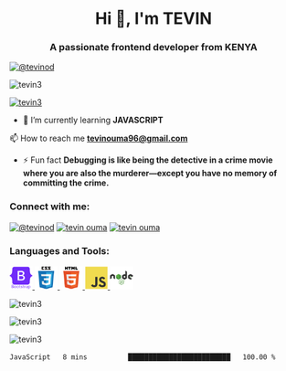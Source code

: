 <h1 align="center">Hi 👋, I'm TEVIN</h1>
<h3 align="center">A passionate frontend developer from KENYA</h3>

<p align="left"> <a href="https://twitter.com/@tevinod" target="blank"><img src="https://img.shields.io/twitter/follow/@tevinod?logo=twitter&style=for-the-badge" alt="@tevinod" /></a> </p>
<p align="left"> <img src="https://komarev.com/ghpvc/?username=tevin3&label=Profile%20views&color=0e75b6&style=flat" alt="tevin3" /> </p>

<p align="left"> <a href="https://github.com/ryo-ma/github-profile-trophy"><img src="https://github-profile-trophy.vercel.app/?username=tevin3" alt="tevin3" /></a> </p>

- 🌱 I’m currently learning **JAVASCRIPT**


📫 How to reach me **tevinouma96@gmail.com**

- ⚡ Fun fact **Debugging is like being the detective in a crime movie where you are also the murderer—except you have no memory of committing the crime.**

<h3 align="left">Connect with me:</h3>
<p align="left">
<a href="https://twitter.com/@tevinod" target="blank"><img align="center" src="https://raw.githubusercontent.com/rahuldkjain/github-profile-readme-generator/master/src/images/icons/Social/twitter.svg" alt="@tevinod" height="30" width="40" /></a>
<a href="https://linkedin.com/in/Tevin Ouma" target="blank"><img align="center" src="https://raw.githubusercontent.com/rahuldkjain/github-profile-readme-generator/master/src/images/icons/Social/linked-in-alt.svg" alt="tevin ouma" height="30" width="40" /></a>
<a href="https://kaggle.com/Tevin 0uma" target="blank"><img align="center" src="https://raw.githubusercontent.com/rahuldkjain/github-profile-readme-generator/master/src/images/icons/Social/kaggle.svg" alt="tevin ouma" height="30" width="40" /></a>
</p>

<h3 align="left">Languages and Tools:</h3>
<p align="left"> <a href="https://getbootstrap.com" target="_blank" rel="noreferrer"> <img src="https://raw.githubusercontent.com/devicons/devicon/master/icons/bootstrap/bootstrap-plain-wordmark.svg" alt="bootstrap" width="40" height="40"/> </a> <a href="https://www.w3schools.com/css/" target="_blank" rel="noreferrer"> <img src="https://raw.githubusercontent.com/devicons/devicon/master/icons/css3/css3-original-wordmark.svg" alt="css3" width="40" height="40"/> </a>  <a href="https://www.w3.org/html/" target="_blank" rel="noreferrer"> <img src="https://raw.githubusercontent.com/devicons/devicon/master/icons/html5/html5-original-wordmark.svg" alt="html5" width="40" height="40"/> </a> <a href="https://developer.mozilla.org/en-US/docs/Web/JavaScript" target="_blank" rel="noreferrer"> <img src="https://raw.githubusercontent.com/devicons/devicon/master/icons/javascript/javascript-original.svg" alt="javascript" width="40" height="40"/> </a> <a href="https://nodejs.org" target="_blank" rel="noreferrer"> <img src="https://raw.githubusercontent.com/devicons/devicon/master/icons/nodejs/nodejs-original-wordmark.svg" alt="nodejs" width="40" height="40"/> </a> </p>


<p><img src="https://github-readme-stats.vercel.app/api/top-langs/?username=tevin3&theme=material-palenight&hide_border=false&include_all_commits=true&count_private=true&layout=compact" alt="tevin3" /></p>

<p><img src="https://github-readme-stats.vercel.app/api?username=tevin3&theme=material-palenight&hide_border=false&include_all_commits=true&count_private=true" alt="tevin3" /></p>
<p><img src="https://github-readme-streak-stats.herokuapp.com/?user=tevin3&theme=material-palenight&hide_border=false" alt="tevin3" /></p>




<!--START_SECTION:waka-->

```txt
JavaScript   8 mins          █████████████████████████   100.00 %
```

<!--END_SECTION:waka-->
